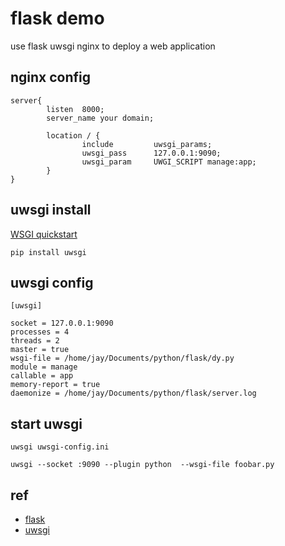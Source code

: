 # flask demo

use flask uwsgi nginx to deploy a web application

## nginx config

```
server{
        listen  8000;
        server_name your domain;

        location / {
                include         uwsgi_params;
                uwsgi_pass      127.0.0.1:9090;
                uwsgi_param     UWGI_SCRIPT manage:app;
        }
}
```

## uwsgi install

[WSGI quickstart](https://uwsgi-docs.readthedocs.io/en/latest/WSGIquickstart.html)

```
pip install uwsgi
```

## uwsgi config

```
[uwsgi]

socket = 127.0.0.1:9090
processes = 4
threads = 2
master = true
wsgi-file = /home/jay/Documents/python/flask/dy.py
module = manage
callable = app
memory-report = true
daemonize = /home/jay/Documents/python/flask/server.log
```

## start uwsgi

```
uwsgi uwsgi-config.ini

uwsgi --socket :9090 --plugin python  --wsgi-file foobar.py
```

## ref

- [flask](http://flask.pocoo.org)
- [uwsgi](https://uwsgi-docs.readthedocs.io)
